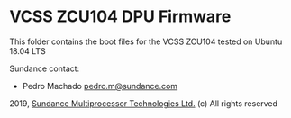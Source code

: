 # VCSS ZCU104 DPU Firmware
This folder contains the boot files for the VCSS ZCU104 tested on Ubuntu 18.04 LTS

Sundance contact: 
* Pedro Machado <pedro.m@sundance.com>

2019, [Sundance Multiprocessor Technologies Ltd.](http://www.sundance.technology/) (c) All rights reserved
